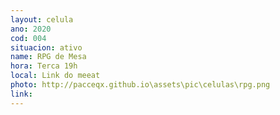 ```yaml
---
layout: celula
ano: 2020
cod: 004
situacion: ativo
name: RPG de Mesa
hora: Terca 19h
local: Link do meeat 
photo: http://pacceqx.github.io\assets\pic\celulas\rpg.png
link: 
---
```


